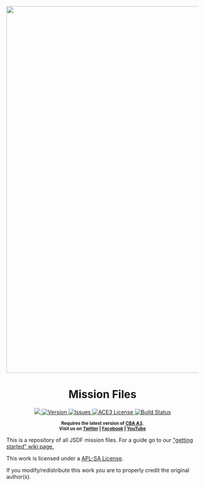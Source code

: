 <p align="center">
    <img src="https://s3.amazonaws.com/files.enjin.com/1366197/Headers/bannner4%20test.png" href="http://www.jsdf.co.uk/" width="960">
    <a>
      <h1 align="center">Mission Files</h1>
    </a>
</p>

<p align="center">
    <a href="http://www.jsdf.co.uk/">
        <img src="https://img.shields.io/badge/Website-up-brightgreen.svg?style=flat-square"
    </a>
    <a href="https://github.com/JoramD0/JSDF_Mission_Files/releases/latest">
        <img src="https://img.shields.io/badge/Version-2.4.1-blue.svg?style=flat-square" alt="Version"
    </a>
    <a href="https://github.com/JoramD0/JSDF_Mission_Files/issues">
        <img src="https://img.shields.io/github/issues-raw/JoramD0/JSDF_Mission_Files.svg?style=flat-square&label=Issues" alt="Issues">
    </a>
    <a href="https://www.bistudio.com/community/licenses/arma-public-license-share-alike">
        <img src="https://img.shields.io/badge/License-APL--SA-red.svg?style=flat-square" alt="ACE3 License">
    </a>
    <a href="https://travis-ci.org/JoramD0/JSDF_Mission_Files">
        <img src="https://img.shields.io/travis/JoramD0/JSDF_Mission_Files.svg?style=flat-square&label=Build" alt="Build Status">
    </a>
</p>

<p align="center">
    <sup><strong>Requires the latest version of <a href="https://github.com/CBATeam/CBA_A3/releases">CBA A3</a>.<br/>
    Visit us on <a href="https://twitter.com/joint_strategic">Twitter</a> | <a href="https://www.facebook.com/groups/626056731116051/">Facebook</a> | <a href="https://youtu.be/y5iwW0wbgrQ">YouTube</a></strong></sup>
</p>

This is a repository of all JSDF mission files. For a guide go to our ["getting started" wiki page.](https://github.com/JoramD0/JSDF_Mission_Files/wiki/Getting-started)

This work is licensed under a [APL-SA License](https://www.bistudio.com/community/licenses/arma-public-license-share-alike).

If you modify/redistribute this work you are to properly credit the original author(s).
